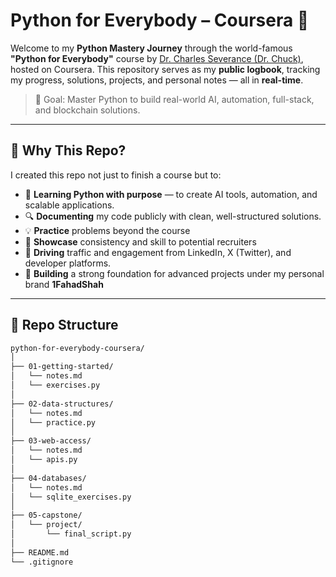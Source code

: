 # Python for Everybody – Coursera 🚀

Welcome to my **Python Mastery Journey** through the world-famous **"Python for Everybody"** course by [Dr. Charles Severance (Dr. Chuck)](https://www.py4e.com/), hosted on Coursera. 
This repository serves as my **public logbook**, tracking my progress, solutions, projects, and personal notes — all in **real-time**.

> 🧠 Goal: Master Python to build real-world AI, automation, full-stack, and blockchain solutions.

---

## 📌 Why This Repo?

I created this repo not just to finish a course but to:
- 🧠 **Learning Python with purpose** — to create AI tools, automation, and scalable applications.
- 🔍 **Documenting** my code publicly with clean, well-structured solutions.
- 💡 **Practice** problems beyond the course
- 🚀 **Showcase** consistency and skill to potential recruiters
- 📢 **Driving** traffic and engagement from LinkedIn, X (Twitter), and developer platforms.
- 🧬 **Building** a strong foundation for advanced projects under my personal brand **1FahadShah**

---


## 📁 Repo Structure

```bash
python-for-everybody-coursera/
│
├── 01-getting-started/
│   └── notes.md
│   └── exercises.py
│
├── 02-data-structures/
│   └── notes.md
│   └── practice.py
│
├── 03-web-access/
│   └── notes.md
│   └── apis.py
│
├── 04-databases/
│   └── notes.md
│   └── sqlite_exercises.py
│
├── 05-capstone/
│   └── project/
│       └── final_script.py
│
├── README.md
└── .gitignore

